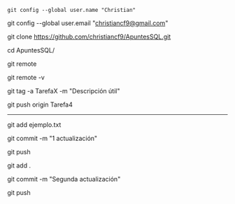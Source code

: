 ```git
git config --global user.name "Christian"
```
git config --global user.email "christiancf9@gmail.com"

git clone https://github.com/christiancf9/ApuntesSQL.git

cd ApuntesSQL/

git remote

git remote -v

git tag -a TarefaX -m "Descripción útil"

git push origin Tarefa4

----

git add ejemplo.txt

git commit -m "1 actualización"

git push

git add .

git commit -m "Segunda actualización"

git push
